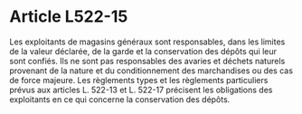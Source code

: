 # Article L522-15

Les exploitants de magasins généraux sont responsables, dans les limites de la valeur déclarée, de la garde et la conservation des dépôts qui leur sont confiés.   Ils ne sont pas responsables des avaries et déchets naturels provenant de la nature et du conditionnement des marchandises ou des cas de force majeure.   Les règlements types et les règlements particuliers prévus aux articles L. 522-13 et L. 522-17 précisent les obligations des exploitants en ce qui concerne la conservation des dépôts.
